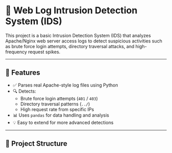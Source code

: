 # 🔐 Web Log Intrusion Detection System (IDS)

This project is a basic Intrusion Detection System (IDS) that analyzes Apache/Nginx web server access logs to detect suspicious activities such as brute force login attempts, directory traversal attacks, and high-frequency request spikes.

---

## 🚀 Features

- ✅ Parses real Apache-style log files using Python
- 🔍 Detects:
  - Brute force login attempts (`401` / `403`)
  - Directory traversal patterns (`../`)
  - High request rate from specific IPs
- 📊 Uses `pandas` for data handling and analysis
- 💡 Easy to extend for more advanced detections

---

## 📁 Project Structure

